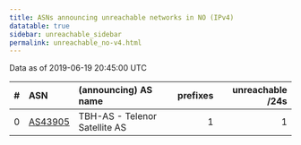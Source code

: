 ```yaml
---
title: ASNs announcing unreachable networks in NO (IPv4)
datatable: true
sidebar: unreachable_sidebar
permalink: unreachable_no-v4.html
---
```


Data as of 2019-06-19 20:45:00 UTC


<div class="datatable-begin"></div>

|   # | ASN                                    | (announcing) AS name          |   prefixes |   unreachable /24s |
|----:|:---------------------------------------|:------------------------------|-----------:|-------------------:|
|   0 | [AS43905](unreachable_AS43905-v4.html) | TBH-AS - Telenor Satellite AS |          1 |                  1 |

<div class="datatable-end"></div>